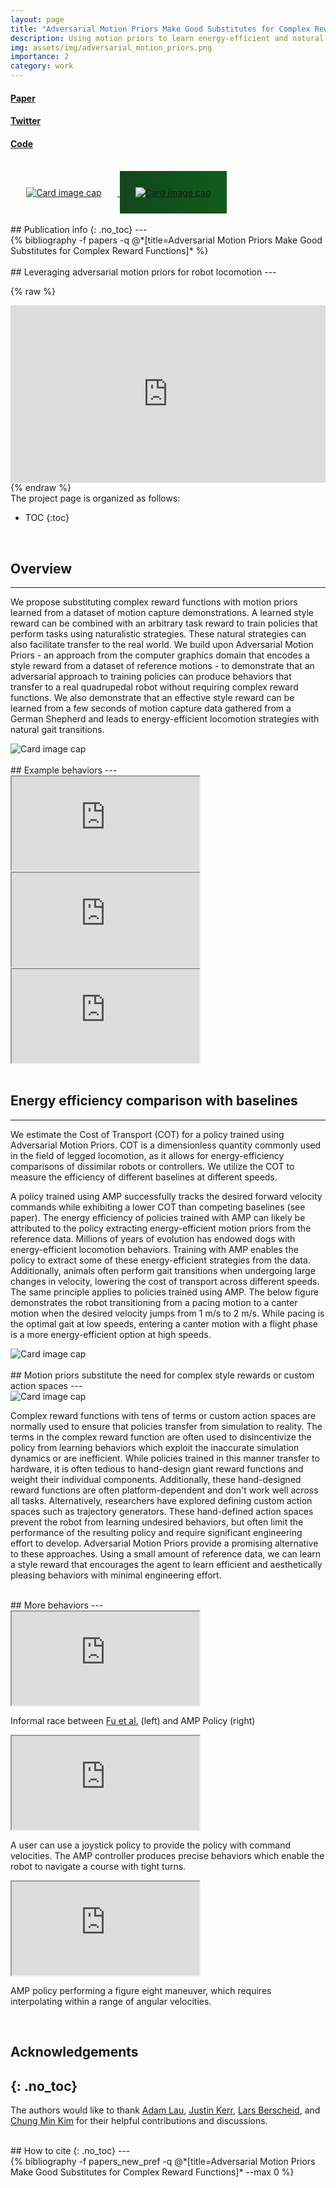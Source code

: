 ```yaml
---
layout: page
title: "Adversarial Motion Priors Make Good Substitutes for Complex Reward Functions"
description: Using motion priors to learn energy-efficient and natural robot locomotion strategies
img: assets/img/adversarial_motion_priors.png
importance: 2
category: work
---
```


<div class="row">
    <div class="text-center col-4 col-sm-4 mt-4 mt-md-0">
        <h4><a href="https://arxiv.org/pdf/2203.15103.pdf">Paper</a></h4>
    </div>
    <div class="text-center col-4 col-sm-4 mt-4 mt-md-0">
        <h4><a href="https://twitter.com/AleEscontrela/status/1509244950529118210?s=20&t=A6gMqJaCywunW8bj2h0qHw">Twitter</a></h4>
    </div>
    <div class="text-center col-4 col-sm-4 mt-4 mt-md-0">
        <h4><a href="https://github.com/Alescontrela/AMP_for_hardware">Code</a></h4>
    </div>
</div>

<br/>
<div class="row justify-content-sm-center">
    <a href="https://techcrunch.com/2022/07/21/berkeley-shows-off-accelerated-learning-that-puts-robots-on-their-feet-in-minutes/" class="col-6 col-sm-6 col-md-3 mt-3 mt-md-0">
        <img style="padding: 5% 5% 5% 5%;" class="card-img border bg-white rounded" src="/assets/img/techcrunch.png"
          alt="Card image cap"> 
    </a>
    <a href="https://www.youtube.com/watch?v=h8AUJwPdTIE&t=1s" class="col-6 col-sm-6 col-md-3 mt-3 mt-md-0">
        <img style="padding: 5% 5% 5% 5%; background: linear-gradient(90deg, rgba(18,70,29,1) 0%, rgba(16,92,28,1) 100%) !important;" class="card-img bg-white rounded" src="/assets/img/techcrunch_robotics.png"
          alt="Card image cap"> 
    </a>
</div>

<br/>
## Publication info
{: .no_toc}
---
<div class="publications">
{% bibliography -f papers -q @*[title=Adversarial Motion Priors Make Good Substitutes for Complex Reward Functions]* %}
</div>

<br/>
## Leveraging adversarial motion priors for robot locomotion
---

{% raw %}
<p style="position: relative; text-align: center; height: 0; padding-bottom: 56.25%; margin-bottom: 0;">
<iframe frameborder="0" style="position: absolute; top: 0; left: 0; width: 100%; height: 100%; margin-bottom: -.5em" src="https://www.youtube.com/embed/Bo88rwUQbrM?rel=0" allowfullscreen=""></iframe>
</p>
{% endraw %}

<br/>
The project page is organized as follows:

* TOC
{:toc}

<br/>

## Overview
---

<div class="row">
    <div class="text col-12 col-sm-12 col-md-6 mt-4 mt-md-0">
        <p>We propose substituting complex reward functions with motion priors learned from a dataset of motion capture demonstrations. A learned style reward can be combined with an arbitrary task reward to train policies that perform tasks using naturalistic strategies. These natural strategies can also facilitate transfer to the real world. We build upon Adversarial Motion Priors - an approach from the computer graphics domain that encodes a style reward from a dataset of reference motions - to demonstrate that an adversarial approach to training policies can produce behaviors that transfer to a real quadrupedal robot without requiring complex reward functions. We also demonstrate that an effective style reward can be learned from a few seconds of motion capture data gathered from a German Shepherd and leads to energy-efficient locomotion strategies with natural gait transitions.</p>
    </div>
    <div class="text-center col-12 col-sm-12 col-md-6 mt-4 mt-md-0">
        <img class="card-img-top" src="/assets/img/amp_arch.png" alt="Card image cap">
    </div>
</div>

<br/>
## Example behaviors
---

<div class="row">
    <div class="text col-12 col-sm-12 col-md-4">
      <div class="embed-responsive embed-responsive-1by1">
        <iframe class="embed-responsive-item" src="https://www.youtube.com/embed/lhji1NY1-d4" title="YouTube video player"  allow="accelerometer; autoplay; clipboard-write; encrypted-media; gyroscope; picture-in-picture" allowfullscreen></iframe>
      </div>
    </div>
    <div class="text col-12 col-sm-12 col-md-4">
      <div class="embed-responsive embed-responsive-1by1">
        <iframe class="embed-responsive-item" src="https://www.youtube.com/embed/oJm77Gz5PR8" title="YouTube video player"  allow="accelerometer; autoplay; clipboard-write; encrypted-media; gyroscope; picture-in-picture" allowfullscreen></iframe>
      </div>
    </div>
    <div class="text col-12 col-sm-12 col-md-4">
      <div class="embed-responsive embed-responsive-1by1">
        <iframe class="embed-responsive-item" src="https://www.youtube.com/embed/PRcNXRMhVWs" title="YouTube video player"  allow="accelerometer; autoplay; clipboard-write; encrypted-media; gyroscope; picture-in-picture" allowfullscreen></iframe>
      </div>
    </div>
</div>

<br/>

## Energy efficiency comparison with baselines
---
<div class="row">
    <div class="text col-12">
        <p>
        We estimate the Cost of Transport (COT) for a policy trained using Adversarial Motion Priors. COT is a dimensionless quantity commonly used in the field of legged locomotion, as it allows for energy-efficiency comparisons of dissimilar robots or controllers. We utilize the COT to measure the efficiency of different baselines at different speeds.
        </p> 
        <p>
        A policy trained using AMP successfully tracks the desired forward velocity commands while exhibiting a lower COT than competing baselines (see paper). The energy efficiency of policies trained with AMP can likely be attributed to the policy extracting energy-efficient motion priors from the reference data. Millions of years of evolution has endowed dogs with energy-efficient locomotion behaviors. Training with AMP enables the policy to extract some of these energy-efficient strategies from the data. Additionally, animals often perform gait transitions when undergoing large changes in velocity, lowering the cost of transport across different speeds. The same principle applies to policies trained using AMP. The below figure demonstrates the robot transitioning from a pacing motion to a canter motion when the desired velocity jumps from 1 m/s to 2 m/s. While pacing is the optimal gait at low speeds, entering a canter motion with a flight phase is a more energy-efficient option at high speeds.
        </p>
    </div>
    <div class="text col-12">
        <img class="card-img-top" src="/assets/img/cot_diagram.png" alt="Card image cap">
    </div>
</div>

<br/>
## Motion priors substitute the need for complex style rewards or custom action spaces
---

<div class="row">
    <div class="text-center col-12 col-sm-12 col-md-5 mt-4 mt-md-0">
        <img class="card-img-top" src="/assets/img/amp_csr_or_cas.png" alt="Card image cap">
    </div>
    <div class="text col-12 col-sm-12 col-md-7 mt-4 mt-md-0">
        <p>Complex reward functions with tens of terms or custom action spaces are normally used to ensure that policies transfer from simulation to reality. The terms in the complex reward function are often used to disincentivize the policy from learning behaviors which exploit the inaccurate simulation dynamics or are inefficient. While policies trained in this manner transfer to hardware, it is often tedious to hand-design giant reward functions and weight their individual components. Additionally, these hand-designed reward functions are often platform-dependent and don't work well across all tasks. Alternatively, researchers have explored defining custom action spaces such as trajectory generators. These hand-defined action spaces prevent the robot from learning undesired behaviors, but often limit the performance of the resulting policy and require significant engineering effort to develop. Adversarial Motion Priors provide a promising alternative to these approaches. Using a small amount of reference data, we can learn a style reward that encourages the agent to learn efficient and aesthetically pleasing behaviors with minimal engineering effort.</p>
    </div>
</div>

<br/>
## More behaviors
---

<div class="row">
    <div class="text col-12 col-sm-12 col-md-4">
        <div class="embed-responsive embed-responsive-1by1">
        <iframe class="embed-responsive-item" src="https://www.youtube.com/embed/mPhKhn8VBgQ" title="YouTube video player"  allow="accelerometer; autoplay; clipboard-write; encrypted-media; gyroscope; picture-in-picture" allowfullscreen></iframe>
        </div>
        <div class="text-center"><p>Informal race between <a href="https://arxiv.org/pdf/2111.01674.pdf">Fu et al.</a> (left) and AMP Policy (right)</p></div>
    </div>
    <div class="text col-12 col-sm-12 col-md-4">
        <div class="embed-responsive embed-responsive-1by1">
        <iframe class="embed-responsive-item" src="https://www.youtube.com/embed/xR13j7gVYro" title="YouTube video player"  allow="accelerometer; autoplay; clipboard-write; encrypted-media; gyroscope; picture-in-picture" allowfullscreen></iframe>
        </div>
        <div class="text-center"><p>A user can use a joystick policy to provide the policy with command velocities. The AMP controller produces precise behaviors which enable the robot to navigate a course with tight turns.</p></div>
    </div>
    <div class="text col-12 col-sm-12 col-md-4">
        <div class="embed-responsive embed-responsive-1by1">
        <iframe class="embed-responsive-item" src="https://www.youtube.com/embed/hbTpjwsKZQs" title="YouTube video player"  allow="accelerometer; autoplay; clipboard-write; encrypted-media; gyroscope; picture-in-picture" allowfullscreen></iframe>
        </div>
        <div class="text-center"><p>AMP policy performing a figure eight maneuver, which requires interpolating within a range of angular velocities.</p></div>
    </div>
</div>

<br/>

## Acknowledgements
{: .no_toc}
---
The authors would like to thank <a href="https://www.lauvisuals.com/">Adam Lau</a>, <a href="https://kerrj.github.io/">Justin Kerr</a>,
<a href="https://www.ipr.kit.edu/english/staff_2970.php">Lars Berscheid</a>, and <a href="https://twitter.com/chungminkim?lang=en">Chung Min Kim</a> for their helpful contributions and discussions.

<br/>
## How to cite
{: .no_toc}
---

<div class="publications">
{% bibliography -f papers_new_pref -q @*[title=Adversarial Motion Priors Make Good Substitutes for Complex Reward Functions]* --max 0 %}
</div>

